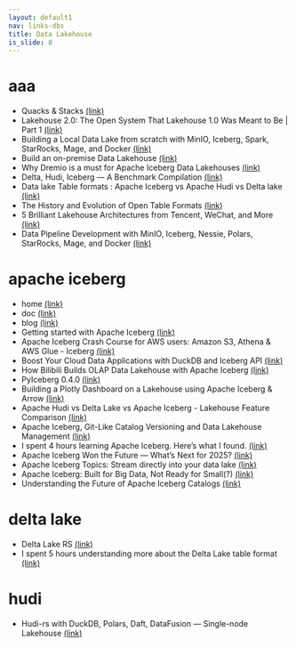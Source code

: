```yaml
---
layout: default1
nav: links-dbs
title: Data Lakehouse
is_slide: 0
---
```


# aaa
- Quacks & Stacks
[(link)](https://medium.com/@tfmv/quacks-stacks-5565069a5ef0)
- Lakehouse 2.0: The Open System That Lakehouse 1.0 Was Meant to Be | Part 1
[(link)](https://medium.com/@community_md101/lakehouse-2-0-the-open-system-that-lakehouse-1-0-was-meant-to-be-part-1-743efc645ea6)
- Building a Local Data Lake from scratch with MinIO, Iceberg, Spark, StarRocks, Mage, and Docker
[(link)](https://blog.det.life/building-a-local-data-lake-from-scratch-with-minio-iceberg-spark-starrocks-mage-and-docker-c12436e6ff9d)
- Build an on-premise Data Lakehouse
[(link)](https://blog.devgenius.io/build-an-on-premise-data-lakehouse-06fe8b5e9ac1)
- Why Dremio is a must for Apache Iceberg Data Lakehouses
[(link)](https://alexmercedcoder.medium.com/why-dremio-is-a-must-for-apache-iceberg-data-lakehouses-9baf2d1aef6e)
- Delta, Hudi, Iceberg — A Benchmark Compilation
[(link)](https://medium.com/@kywe665/delta-hudi-iceberg-a-benchmark-compilation-a5630c69cffc)
- Data lake Table formats : Apache Iceberg vs Apache Hudi vs Delta lake
[(link)](https://shashwat-pandey.medium.com/data-lake-table-formats-apache-iceberg-vs-apache-hudi-vs-delta-lake-10b67a1d587)
- The History and Evolution of Open Table Formats
[(link)](https://alirezasadeghi1.medium.com/the-history-and-evolution-of-open-table-formats-0f1b9ea10e1e)
- 5 Brilliant Lakehouse Architectures from Tencent, WeChat, and More
[(link)](https://starrocks.medium.com/5-brilliant-lakehouse-architectures-from-tencent-wechat-and-more-dd069facf532)
- Data Pipeline Development with MinIO, Iceberg, Nessie, Polars, StarRocks, Mage, and Docker
[(link)](https://blog.det.life/data-pipeline-development-with-minio-iceberg-nessie-polars-starrocks-mage-and-docker-1c7b4b52d5f4)







# apache iceberg
- home
[(link)](https://iceberg.apache.org/)
- doc
[(link)](https://iceberg.apache.org/docs/latest/)
- blog
[(link)](https://iceberg.apache.org/blogs/)
- Getting started with Apache Iceberg
[(link)](https://medium.com/snowflake/getting-started-with-apache-iceberg-80f338921a31)
- Apache Iceberg Crash Course for AWS users: Amazon S3, Athena &amp; AWS Glue - Iceberg
[(link)](https://aws.plainenglish.io/apache-iceberg-crash-course-for-aws-users-amazon-s3-athena-aws-glue-%EF%B8%8F-iceberg-6541487a5cd8)
- Boost Your Cloud Data Applications with DuckDB and Iceberg API
[(link)](https://towardsdatascience.com/boost-your-cloud-data-applications-with-duckdb-and-iceberg-api-67677666fbd3)
- How Bilibili Builds OLAP Data Lakehouse with Apache Iceberg
[(link)](https://medium.com/@lirui.fudan/how-bilibili-builds-olap-data-lakehouse-with-apache-iceberg-9f3408e53f9)
- PyIceberg 0.4.0
[(link)](https://tabular.medium.com/pyiceberg-0-4-0-71a1be07df7f)
- Building a Plotly Dashboard on a Lakehouse using Apache Iceberg & Arrow
[(link)](https://dipankar-tnt.medium.com/building-a-plotly-dashboard-on-a-lakehouse-using-apache-iceberg-arrow-47b7f65691c7)
- Apache Hudi vs Delta Lake vs Apache Iceberg - Lakehouse Feature Comparison
[(link)](https://www.onehouse.ai/blog/apache-hudi-vs-delta-lake-vs-apache-iceberg-lakehouse-feature-comparison)
- Apache Iceberg, Git-Like Catalog Versioning and Data Lakehouse Management
[(link)](https://alexmercedcoder.medium.com/apache-iceberg-git-like-catalog-versioning-and-data-lakehouse-management-pillars-of-a-robust-8aaf93000e9a)
- I spent 4 hours learning Apache Iceberg. Here’s what I found.
[(link)](https://blog.det.life/i-spent-4-hours-learning-apache-iceberg-heres-what-i-found-9750b0d70d84)
- Apache Iceberg Won the Future — What’s Next for 2025?
[(link)](https://blog.det.life/apache-iceberg-won-the-future-whats-next-for-2025-731635bfcb7a)
- Apache Iceberg Topics: Stream directly into your data lake
[(link)](https://redpanda-data.medium.com/apache-iceberg-topics-stream-directly-into-your-data-lake-0250a8dfdd76)
- Apache Iceberg: Built for Big Data, Not Ready for Small(?)
[(link)](https://medium.com/@yingjunwu/apache-iceberg-built-for-big-data-ready-for-small-a2535d9e463a)
- Understanding the Future of Apache Iceberg Catalogs
[(link)](https://medium.com/data-engineering-with-dremio/understanding-the-future-of-apache-iceberg-catalogs-ff2a2878fbc0)







# delta lake
- Delta Lake RS
[(link)](https://github.com/delta-io/delta-rs)
- I spent 5 hours understanding more about the Delta Lake table format
[(link)](https://medium.com/@vutrinh274/i-spent-5-hours-understanding-more-about-the-delta-lake-table-format-b8516c5091eb)


# hudi
- Hudi-rs with DuckDB, Polars, Daft, DataFusion — Single-node Lakehouse
[(link)](https://dipankar-tnt.medium.com/hudi-rs-with-duckdb-polars-daft-datafusion-single-node-lakehouse-347ee1a45371)

